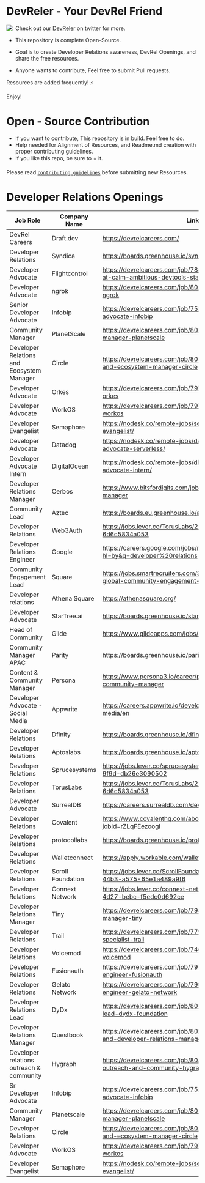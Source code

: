 # DevReler - Your DevRel Friend
<img src="avocado.png" align ="left" />

* Check out our [DevReler](https://twitter.com/i/communities/1523681883384549376) on twitter for more.

* This repository is complete Open-Source.
* Goal is to create Developer Relations awareness, DevRel Openings, and share the free resources.
* Anyone wants to contribute, Feel free to submit Pull requests.

Resources are added frequently! ⚡

Enjoy!

# Open - Source Contribution

* If you want to contribute, This repository is in build. Feel free to do.
* Help needed for Alignment of Resources, and Readme.md creation with proper contributing guidelines.
* If you like this repo, be sure to ⭐ it.

Please read [`contributing guidelines`](https://github.com/rohitg00/devreler/blob/main/contributing.md) before submitting new Resources.

# Developer Relations Openings
Job Role | Company Name | Link 
------ | ------- | --------------
DevRel Careers | Draft.dev | https://devrelcareers.com/
Developer Relations | Syndica | https://boards.greenhouse.io/syndica/jobs/4289009004
Developer Advocate | Flightcontrol | https://devrelcareers.com/job/785299-developer-advocate-at-calm-ambitious-devtools-startup-flightcontrol
Developer Advocate | ngrok | https://devrelcareers.com/job/801216-developer-advocate-ngrok
Senior Developer Advocate | Infobip | https://devrelcareers.com/job/752651-senior-developer-advocate-infobip 
Community Manager | PlanetScale | https://devrelcareers.com/job/801180-community-manager-planetscale 
Developer Relations and Ecosystem Manager | Circle | https://devrelcareers.com/job/801132-developer-relations-and-ecosystem-manager-circle
Developer Advocate | Orkes | https://devrelcareers.com/job/797017-developer-advocate-orkes 
Developer Advocate | WorkOS | https://devrelcareers.com/job/797036-developer-advocate-workos
Developer Evangelist | Semaphore | https://nodesk.co/remote-jobs/semaphore-developer-evangelist/
Developer Advocate | Datadog | https://nodesk.co/remote-jobs/datadog-developer-advocate-serverless/
Developer Advocate Intern | DigitalOcean | https://nodesk.co/remote-jobs/digitalocean-developer-advocate-intern/
Developer Relations Manager | Cerbos | https://www.bitsfordigits.com/jobs/developer-relations-manager
Community Lead | Aztec | https://boards.eu.greenhouse.io/aztec/jobs/4103401101
Developer Relations | Web3Auth | https://jobs.lever.co/TorusLabs/21b7dae3-99d8-4caa-8ff2-6d6c5834a053
Developer Relations Engineer | Google | https://careers.google.com/jobs/results/?hl=by&q=developer%20relations
Community Engagement Lead | Square | https://jobs.smartrecruiters.com/Square/743999864254038-global-community-engagement-lead
Developer relations | Athena Square | https://athenasquare.org/
Developer Advocate | StarTree.ai | https://boards.greenhouse.io/startree/jobs/4632695004
Head of Community | Glide | https://www.glideapps.com/jobs/head-of-community
Community Manager APAC | Parity | https://boards.greenhouse.io/parity/jobs/5054608003
Content & Community Manager | Persona | https://www.persona3.io/career/persona-content-community-manager
Developer Advocate - Social Media | Appwrite | https://careers.appwrite.io/developer-advocate-social-media/en								
Developer Relations | Dfinity | https://boards.greenhouse.io/dfinity/jobs/6459523002								
Developer Relations | Aptoslabs | https://boards.greenhouse.io/aptoslabs/jobs/4038299005								
Developer Relations | Sprucesystems | https://jobs.lever.co/sprucesystems/45c98ed1-cf42-4008-9f9d-db26e3090502								
Developer Relations | TorusLabs | https://jobs.lever.co/TorusLabs/21b7dae3-99d8-4caa-8ff2-6d6c5834a053								
Developer Advocate | SurrealDB | https://careers.surrealdb.com/developer-advocate								
Developer Relations | Covalent | https://www.covalenthq.com/about/careers/?jobId=rZLqFEezoogl								
Developer Relations | protocollabs | https://boards.greenhouse.io/protocollabs/jobs/4765720004								
Developer Relations | Walletconnect | https://apply.workable.com/walletconnect/j/5FF2193C7B/								
Developer Relations | Scroll Foundation | https://jobs.lever.co/ScrollFoundation/207ed0c7-90a6-44b3-a575-65e1a489a9f6								
Developer Relations | Connext Network | https://jobs.lever.co/connext-network/e494929d-9d0e-4d27-bebc-f5edc0d692ce								
Developer Relations Manager | Tiny | https://devrelcareers.com/job/794469-developer-relations-manager-tiny								
Developer Relations | Trail | https://devrelcareers.com/job/779136-developer-relations-specialist-trail								
Developer Relations | Voicemod | https://devrelcareers.com/job/746530-developer-relations-voicemod								
Developer Relations | Fusionauth | https://devrelcareers.com/job/797012-developer-relations-engineer-fusionauth								
Developer Relations | Gelato Network | https://devrelcareers.com/job/799899-developer-relations-engineer-gelato-network								
Developer Relations Lead | DyDx | https://devrelcareers.com/job/801326-developer-relations-lead-dydx-foundation								
Developer Relations Manager | Questbook | https://devrelcareers.com/job/802377-technical-writer-and-developer-relations-manager-questbook								
Developer relations outreach & community | Hygraph |https://devrelcareers.com/job/804582-developer-relations-outreach-and-community-hygraph								
Sr Developer Advocate | Infobip | https://devrelcareers.com/job/752651-senior-developer-advocate-infobip								
Community Manager | Planetscale | https://devrelcareers.com/job/801180-community-manager-planetscale								
Developer Relations | Circle | https://devrelcareers.com/job/801132-developer-relations-and-ecosystem-manager-circle								
Developer Advocate | WorkOS | https://devrelcareers.com/job/797036-developer-advocate-workos								
Developer Evangelist | Semaphore | https://nodesk.co/remote-jobs/semaphore-developer-evangelist/								
